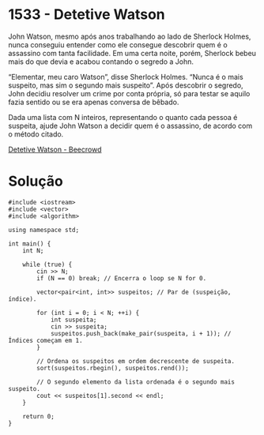 # 1533 - Detetive Watson

John Watson, mesmo após anos trabalhando ao lado de Sherlock Holmes, nunca conseguiu entender como ele consegue descobrir quem é o assassino com tanta facilidade. Em uma certa noite, porém, Sherlock bebeu mais do que devia e acabou contando o segredo a John.

“Elementar, meu caro Watson”, disse Sherlock Holmes. “Nunca é o mais suspeito, mas sim o segundo mais suspeito”. Após descobrir o segredo, John decidiu resolver um crime por conta própria, só para testar se aquilo fazia sentido ou se era apenas conversa de bêbado.

Dada uma lista com N inteiros, representando o quanto cada pessoa é suspeita, ajude John Watson a decidir quem é o assassino, de acordo com o método citado.

[Detetive Watson - Beecrowd](https://www.beecrowd.com.br/judge/pt/problems/view/1533)

# Solução

```
#include <iostream>
#include <vector>
#include <algorithm>

using namespace std;

int main() {
    int N;

    while (true) {
        cin >> N;
        if (N == 0) break; // Encerra o loop se N for 0.

        vector<pair<int, int>> suspeitos; // Par de (suspeição, índice).

        for (int i = 0; i < N; ++i) {
            int suspeita;
            cin >> suspeita;
            suspeitos.push_back(make_pair(suspeita, i + 1)); // Índices começam em 1.
        }

        // Ordena os suspeitos em ordem decrescente de suspeita.
        sort(suspeitos.rbegin(), suspeitos.rend());

        // O segundo elemento da lista ordenada é o segundo mais suspeito.
        cout << suspeitos[1].second << endl;
    }

    return 0;
}

```